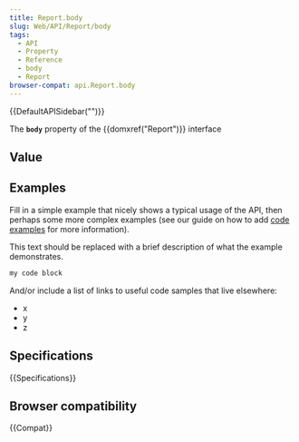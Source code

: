 ```yaml
---
title: Report.body
slug: Web/API/Report/body
tags:
  - API
  - Property
  - Reference
  - body
  - Report
browser-compat: api.Report.body
---
```

{{DefaultAPISidebar("")}}

The **`body`** property of the {{domxref("Report")}} interface 

## Value



## Examples

Fill in a simple example that nicely shows a typical usage of the API, then perhaps some more complex examples (see our guide on how to add [code examples](/en-US/docs/MDN/Contribute/Structures/Code_examples) for more information).

This text should be replaced with a brief description of what the example demonstrates.

```js
my code block
```

And/or include a list of links to useful code samples that live elsewhere:

*   x
*   y
*   z

## Specifications

{{Specifications}}

## Browser compatibility

{{Compat}}


